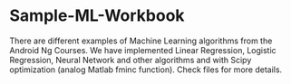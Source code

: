 # Sample-ML-Workbook

There are different examples of Machine Learning algorithms from the Android Ng Courses. We have implemented Linear Regression, Logistic Regression, Neural Network and other algorithms and with Scipy optimization (analog Matlab fminc function). Check files for more details. 

